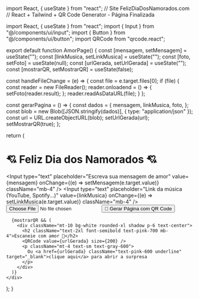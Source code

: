 #
import React, { useState } from "react";
// Site FelizDiaDosNamorados.com
// React + Tailwind + QR Code Generator - Página Finalizada

import React, { useState } from "react";
import { Input } from "@/components/ui/input";
import { Button } from "@/components/ui/button";
import QRCode from "qrcode.react";

export default function AmorPage() {
  const [mensagem, setMensagem] = useState("");
  const [linkMusica, setLinkMusica] = useState("");
  const [foto, setFoto] = useState(null);
  const [urlGerada, setUrlGerada] = useState("");
  const [mostrarQR, setMostrarQR] = useState(false);

  const handleFileChange = (e) => {
    const file = e.target.files[0];
    if (file) {
      const reader = new FileReader();
      reader.onloadend = () => {
        setFoto(reader.result);
      };
      reader.readAsDataURL(file);
    }
  };

  const gerarPagina = () => {
    const dados = {
      mensagem,
      linkMusica,
      foto,
    };
    const blob = new Blob([JSON.stringify(dados)], { type: "application/json" });
    const url = URL.createObjectURL(blob);
    setUrlGerada(url);
    setMostrarQR(true);
  };

  return (
    <div className="min-h-screen bg-gradient-to-b from-pink-100 to-pink-300 flex flex-col items-center justify-center p-6">
      <h1 className="text-4xl font-extrabold text-pink-800 mb-6 drop-shadow">💘 Feliz Dia dos Namorados 💘</h1>
      <div className="bg-white shadow-lg rounded-2xl p-6 w-full max-w-xl">
        <Input
          type="text"
          placeholder="Escreva sua mensagem de amor"
          value={mensagem}
          onChange={(e) => setMensagem(e.target.value)}
          className="mb-4"
        />
        <Input
          type="text"
          placeholder="Link da música (YouTube, Spotify...)"
          value={linkMusica}
          onChange={(e) => setLinkMusica(e.target.value)}
          className="mb-4"
        />
        <Input
          type="file"
          accept="image/*"
          onChange={handleFileChange}
          className="mb-4"
        />
        <Button onClick={gerarPagina} className="w-full bg-pink-600 hover:bg-pink-700 text-white text-lg">
          💝 Gerar Página com QR Code
        </Button>
      </div>

      {mostrarQR && (
        <div className="mt-10 bg-white rounded-xl shadow p-6 text-center">
          <h2 className="text-2xl font-semibold text-pink-700 mb-4">Escaneie com amor 💞</h2>
          <QRCode value={urlGerada} size={200} />
          <p className="mt-4 text-sm text-gray-600">
            Ou <a href={urlGerada} className="text-pink-600 underline" target="_blank">clique aqui</a> para abrir a surpresa
          </p>
        </div>
      )}
    </div>
  );
}

